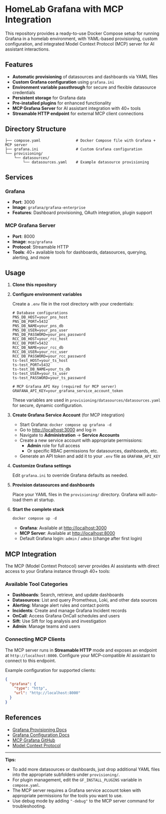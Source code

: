 # HomeLab Grafana with MCP Integration

This repository provides a ready-to-use Docker Compose setup for running Grafana in a homelab environment, with YAML-based provisioning, custom configuration, and integrated Model Context Protocol (MCP) server for AI assistant interactions.

## Features
- **Automatic provisioning** of datasources and dashboards via YAML files
- **Custom Grafana configuration** using `grafana.ini`
- **Environment variable passthrough** for secure and flexible datasource credentials
- **Persistent storage** for Grafana data
- **Pre-installed plugins** for enhanced functionality
- **MCP Grafana Server** for AI assistant integration with 40+ tools
- **Streamable HTTP endpoint** for external MCP client connections

## Directory Structure

```text
├── compose.yaml                # Docker Compose file with Grafana + MCP server
├── grafana.ini                 # Custom Grafana configuration
└── provisioning/
    └── datasources/
        └── datasources.yaml    # Example datasource provisioning
```

## Services

### Grafana
- **Port**: 3000
- **Image**: `grafana/grafana-enterprise`
- **Features**: Dashboard provisioning, OAuth integration, plugin support

### MCP Grafana Server
- **Port**: 8000  
- **Image**: `mcp/grafana`
- **Protocol**: Streamable HTTP
- **Tools**: 40+ available tools for dashboards, datasources, querying, alerting, and more

## Usage

1. **Clone this repository**

2. **Configure environment variables**

   Create a `.env` file in the root directory with your credentials:

   ```env
   # Database configurations
   PNS_DB_HOST=your_pns_host
   PNS_DB_PORT=5432
   PNS_DB_NAME=your_pns_db
   PNS_DB_USER=your_pns_user
   PNS_DB_PASSWORD=your_pns_password
   RCC_DB_HOST=your_rcc_host
   RCC_DB_PORT=5432
   RCC_DB_NAME=your_rcc_db
   RCC_DB_USER=your_rcc_user
   RCC_DB_PASSWORD=your_rcc_password
   ts-test_HOST=your_ts_host
   ts-test_PORT=5432
   ts-test_DB_NAME=your_ts_db
   ts-test_USER=your_ts_user
   ts-test_PASSWORD=your_ts_password
   
   # MCP Grafana API Key (required for MCP server)
   GRAFANA_API_KEY=your_grafana_service_account_token
   ```

   These variables are used in `provisioning/datasources/datasources.yaml` for secure, dynamic configuration.

3. **Create Grafana Service Account** (for MCP integration)

   - Start Grafana: `docker compose up grafana -d`
   - Go to [http://localhost:3000](http://localhost:3000) and log in
   - Navigate to **Administration** → **Service Accounts**
   - Create a new service account with appropriate permissions:
     - **Admin** role for full access
     - Or specific RBAC permissions for datasources, dashboards, etc.
   - Generate an API token and add it to your `.env` file as `GRAFANA_API_KEY`

4. **Customize Grafana settings**

   Edit `grafana.ini` to override Grafana defaults as needed.

5. **Provision datasources and dashboards**

   Place your YAML files in the `provisioning/` directory. Grafana will auto-load them at startup.

6. **Start the complete stack**

   ```powershell
   docker compose up -d
   ```

   - **Grafana**: Available at [http://localhost:3000](http://localhost:3000)
   - **MCP Server**: Available at [http://localhost:8000](http://localhost:8000)
   - Default Grafana login: `admin` / `admin` (change after first login)

## MCP Integration

The MCP (Model Context Protocol) server provides AI assistants with direct access to your Grafana instance through 40+ tools:

### Available Tool Categories

- **Dashboards**: Search, retrieve, and update dashboards
- **Datasources**: List and query Prometheus, Loki, and other data sources  
- **Alerting**: Manage alert rules and contact points
- **Incidents**: Create and manage Grafana Incident records
- **OnCall**: Access Grafana OnCall schedules and users
- **Sift**: Use Sift for log analysis and investigation
- **Admin**: Manage teams and users

### Connecting MCP Clients

The MCP server runs in **Streamable HTTP** mode and exposes an endpoint at `http://localhost:8000`. Configure your MCP-compatible AI assistant to connect to this endpoint.

Example configuration for supported clients:

```json
{
  "grafana": {
    "type": "http",
    "url": "http://localhost:8000"
  }
}
```

## References

- [Grafana Provisioning Docs](https://grafana.com/docs/grafana/latest/administration/provisioning/)
- [Grafana Configuration Docs](https://grafana.com/docs/grafana/latest/setup-grafana/configure-grafana/)
- [MCP Grafana GitHub](https://github.com/grafana/mcp-grafana)
- [Model Context Protocol](https://modelcontextprotocol.io/)

---

**Tips:**

- To add more datasources or dashboards, just drop additional YAML files into the appropriate subfolders under `provisioning/`.
- For plugin management, edit the `GF_INSTALL_PLUGINS` variable in `compose.yaml`.
- The MCP server requires a Grafana service account token with appropriate permissions for the tools you want to use.
- Use debug mode by adding `"-debug"` to the MCP server command for troubleshooting.
